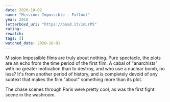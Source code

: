```yaml
---
date: 2020-10-02
name: "Mission: Impossible – Fallout"
year: 2018
letterboxd_uri: "https://boxd.it/1nLrP5"
rating: 
rewatch: 
tags: []
watched_date: 2020-10-01
---
```


Mission Impossible films are truly about nothing. Pure spectacle, the plots are an echo from the time period of the first film. A cabal of "anarchists" with no greater motivation than to destroy, and who use a nuclear bomb, no less? It's from another period of history, and is completely devoid of any subtext that makes the film "about" something more than its plot. 

The chase scenes through Paris were pretty cool, as was the first fight scene in the washroom.
